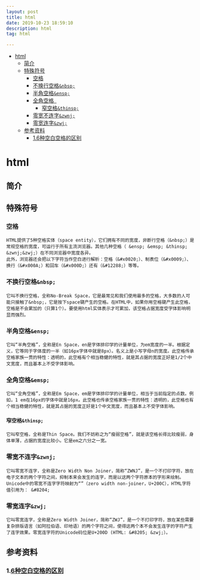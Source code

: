 ```yaml
---
layout: post
title: html
date: 2019-10-23 18:59:10
description: html
tag: html

---
```

- [html](#html)
  - [简介](#简介)
  - [特殊符号](#特殊符号)
    - [空格](#空格)
    - [不换行空格`&nbsp;`](#不换行空格nbsp)
    - [半角空格`&ensp;`](#半角空格ensp)
    - [全角空格` `](#全角空格)
      - [窄空格`&thinsp;`](#窄空格thinsp)
    - [零宽不连字`&zwnj;`](#零宽不连字zwnj)
    - [零宽连字`&zwj;`](#零宽连字zwj)
  - [参考资料](#参考资料)
    - [1.6种空白空格的区别](#16种空白空格的区别)

# html
## 简介

## 特殊符号
### 空格
    HTML提供了5种空格实体（space entity），它们拥有不同的宽度，非断行空格（&nbsp;）是常规空格的宽度，可运行于所有主流浏览器。其他几种空格（ &ensp; &emsp; &thinsp; &zwnj;&zwj;）在不同浏览器中宽度各异。    
    此外，浏览器还会把以下字符当作空白进行解析：空格（&#x0020;）、制表位（&#x0009;）、换行（&#x000A;）和回车（&#x000D;）还有（&#12288;）等等。

### 不换行空格`&nbsp;`
    它叫不换行空格，全称No-Break Space，它是最常见和我们使用最多的空格，大多数的人可能只接触了&nbsp;，它是按下space键产生的空格。在HTML中，如果你用空格键产生此空格，空格是不会累加的（只算1个）。要使用html实体表示才可累加，该空格占据宽度受字体影响明显而强烈。

### 半角空格`&ensp;`        
    它叫“半角空格”，全称是En Space，en是字体排印学的计量单位，为em宽度的一半。根据定义，它等同于字体度的一半（如16px字体中就是8px）。名义上是小写字母n的宽度。此空格传承空格家族一贯的特性：透明的，此空格有个相当稳健的特性，就是其占据的宽度正好是1/2个中文宽度，而且基本上不受字体影响。
 
### 全角空格`&emsp;`       
    它叫“全角空格”，全称是Em Space，em是字体排印学的计量单位，相当于当前指定的点数。例如，1 em在16px的字体中就是16px。此空格也传承空格家族一贯的特性：透明的，此空格也有个相当稳健的特性，就是其占据的宽度正好是1个中文宽度，而且基本上不受字体影响。
 
#### 窄空格`&thinsp;`        
    它叫窄空格，全称是Thin Space。我们不妨称之为“瘦弱空格”，就是该空格长得比较瘦弱，身体单薄，占据的宽度比较小。它是em之六分之一宽。
 
### 零宽不连字`&zwnj;` 
    它叫零宽不连字，全称是Zero Width Non Joiner，简称“ZWNJ”，是一个不打印字符，放在电子文本的两个字符之间，抑制本来会发生的连字，而是以这两个字符原本的字形来绘制。Unicode中的零宽不连字字符映射为“”（zero width non-joiner，U+200C），HTML字符值引用为： &#8204;
 
### 零宽连字`&zwj;`
    它叫零宽连字，全称是Zero Width Joiner，简称“ZWJ”，是一个不打印字符，放在某些需要复杂排版语言（如阿拉伯语、印地语）的两个字符之间，使得这两个本不会发生连字的字符产生了连字效果。零宽连字符的Unicode码位是U+200D (HTML: &#8205; &zwj;）。
 
## 参考资料
### 1.[6种空白空格的区别](http://www.oicqzone.com/pc/2015083122336.html)